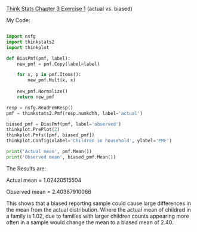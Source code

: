 [Think Stats Chapter 3 Exercise 1](http://greenteapress.com/thinkstats2/html/thinkstats2004.html#toc31) (actual vs. biased)

My Code:
```python

import nsfg
import thinkstats2
import thinkplot

def BiasPmf(pmf, label):
    new_pmf = pmf.Copy(label=label)

    for x, p in pmf.Items():
        new_pmf.Mult(x, x)
        
    new_pmf.Normalize()
    return new_pmf

resp = nsfg.ReadFemResp()
pmf = thinkstats2.Pmf(resp.numkdhh, label='actual')

biased_pmf = BiasPmf(pmf, label='observed')
thinkplot.PrePlot(2)
thinkplot.Pmfs([pmf, biased_pmf])
thinkplot.Config(xlabel='Children in household', ylabel='PMF')

print('Actual mean', pmf.Mean())
print('Observed mean', biased_pmf.Mean())
```

The Results are:

Actual mean = 1.02420515504

Observed mean = 2.40367910066

This shows that a biased reporting sample could cause large differences in the mean from the actual distribution. Where the actual mean of childred in a family is 1.02, due to families with larger children counts appearing more often in a sample would change the mean to a biased mean of 2.40.
